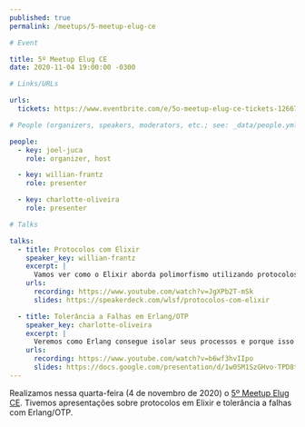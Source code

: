 ```yaml
---
published: true
permalink: /meetups/5-meetup-elug-ce

# Event

title: 5º Meetup Elug CE
date: 2020-11-04 19:00:00 -0300

# Links/URLs

urls:
  tickets: https://www.eventbrite.com/e/5o-meetup-elug-ce-tickets-126677795697

# People (organizers, speakers, moderators, etc.; see: _data/people.yml)

people:
  - key: joel-juca
    role: organizer, host

  - key: willian-frantz
    role: presenter

  - key: charlotte-oliveira
    role: presenter

# Talks

talks:
  - title: Protocolos com Elixir
    speaker_key: willian-frantz
    excerpt: |
      Vamos ver como o Elixir aborda polimorfismo utilizando protocolos, e como isso pode ser útil no nosso dia-a-dia trabalhando com Phoenix (duração: 15 min).
    urls:
      recording: https://www.youtube.com/watch?v=JgXPb2T-mSk
      slides: https://speakerdeck.com/wlsf/protocolos-com-elixir

  - title: Tolerância a Falhas em Erlang/OTP
    speaker_key: charlotte-oliveira
    excerpt: |
      Veremos como Erlang consegue isolar seus processos e porque isso é importante para sistemas tolerantes à falhas. Falaremos sobre escalonamento e isolamento de processos, o modelo de atores e a filosofia Erlang em tratamento de erros e tolerância a falhas.
    urls:
      recording: https://www.youtube.com/watch?v=b6wf3hvIIpo
      slides: https://docs.google.com/presentation/d/1w0SM1SzGHvo-TPD8tH0PsmMYkp6myjMHLXdDgrXmu-Y
---
```


Realizamos nessa quarta-feira (4 de novembro de 2020) o [5º Meetup Elug CE](https://www.eventbrite.com/e/5o-meetup-elug-ce-tickets-126677795697). Tivemos apresentações sobre protocolos em Elixir e tolerância a falhas com Erlang/OTP.
